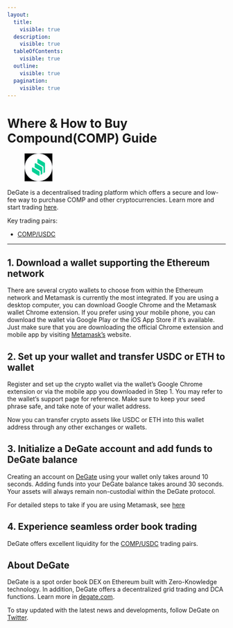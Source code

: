 ```yaml
---
layout:
  title:
    visible: true
  description:
    visible: true
  tableOfContents:
    visible: true
  outline:
    visible: true
  pagination:
    visible: true
---
```


# Where & How to Buy Compound(COMP) Guide

<figure><img src="../images/comp_0xc00e94cb662c3520282e6f5717214004a7f268881716285111347.jpg" alt="COMP" width="64"><figcaption></figcaption></figure>

DeGate is a decentralised trading platform which offers a secure and low-fee way to purchase COMP and other cryptocurrencies. Learn more and start trading [here](https://app.degate.com/trade/USDC/0xc00e94cb662c3520282e6f5717214004a7f26888?utm_source=howtobuy).&#x20;

Key trading pairs:

* [COMP/USDC](https://app.degate.com/trade/USDC/0xc00e94cb662c3520282e6f5717214004a7f26888?utm_source=howtobuy)

***

## 1. Download a wallet supporting the Ethereum network

There are several crypto wallets to choose from within the Ethereum network and Metamask is currently the most integrated. If you are using a desktop computer, you can download Google Chrome and the Metamask wallet Chrome extension. If you prefer using your mobile phone, you can download the wallet via Google Play or the iOS App Store if it’s available. Just make sure that you are downloading the official Chrome extension and mobile app by visiting [Metamask’s](https://metamask.io/) website.

## 2. Set up your wallet and transfer USDC or ETH to wallet

Register and set up the crypto wallet via the wallet’s Google Chrome extension or via the mobile app you downloaded in Step 1. You may refer to the wallet’s support page for reference. Make sure to keep your seed phrase safe, and take note of your wallet address.&#x20;

Now you can transfer crypto assets like USDC or ETH into this wallet address through any other exchanges or wallets.

## 3. Initialize a DeGate account and add funds to DeGate balance

Creating an account on [DeGate](https://app.degate.com/?utm_source=COMP_howtobuy) using your wallet only takes around 10 seconds. Adding funds into your DeGate balance takes around 30 seconds. Your assets will always remain non-custodial within the DeGate protocol.

For detailed steps to take if you are using Metamask, see [here](https://docs.degate.com/v/product_en/main-features/wallet-connectivity/metamask)

## 4. Experience seamless order book trading

DeGate offers excellent liquidity for the [COMP/USDC](https://app.degate.com/trade/USDC/0xc00e94cb662c3520282e6f5717214004a7f26888?utm_source=howtobuy) trading pairs.&#x20;

## About DeGate

DeGate is a spot order book DEX on Ethereum built with Zero-Knowledge technology. In addition, DeGate offers a decentralized grid trading and DCA functions.  Learn more in [degate.com](https://degate.com/?utm_source=COMP_howtobuy).

To stay updated with the latest news and developments, follow DeGate on [Twitter](https://twitter.com/degatedex).
